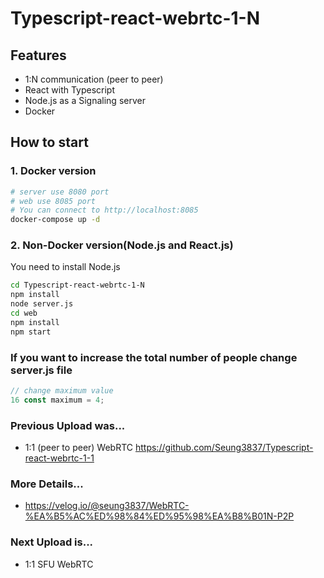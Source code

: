 # Typescript-react-webrtc-1-N

## Features
- 1:N communication (peer to peer)
- React with Typescript
- Node.js as a Signaling server
- Docker

## How to start

### 1. Docker version
```sh
# server use 8080 port
# web use 8085 port
# You can connect to http://localhost:8085
docker-compose up -d
```

### 2. Non-Docker version(Node.js and React.js)
You need to install Node.js
```sh
cd Typescript-react-webrtc-1-N
npm install
node server.js
cd web
npm install
npm start
```

### If you want to increase the total number of people change server.js file
```js
// change maximum value
16 const maximum = 4;
```

### Previous Upload was... 
- 1:1 (peer to peer) WebRTC https://github.com/Seung3837/Typescript-react-webrtc-1-1

### More Details...
- https://velog.io/@seung3837/WebRTC-%EA%B5%AC%ED%98%84%ED%95%98%EA%B8%B01N-P2P

### Next Upload is...
- 1:1 SFU WebRTC
